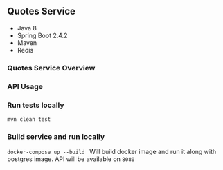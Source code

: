 ## Quotes Service
* Java 8
* Spring Boot 2.4.2
* Maven
* Redis

### Quotes Service Overview

### API Usage

### Run tests locally
`mvn clean test`

### Build service and run locally
`docker-compose up --build ` Will build docker image and run it along with postgres image. API will be available on `8080`
